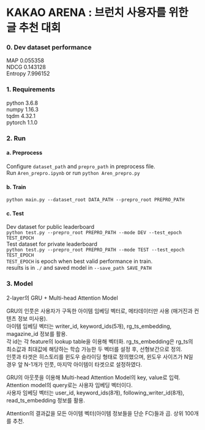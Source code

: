 # KAKAO ARENA : 브런치 사용자를 위한 글 추천 대회  

### 0. Dev dataset performance  
MAP     0.055358  
NDCG    0.143128  
Entropy 7.996152  


### 1. Requirements  
python 3.6.8  
numpy 1.16.3  
tqdm 4.32.1  
pytorch 1.1.0  

### 2. Run  
#### a. Preprocess  
Configure ```dataset_path``` and ```prepro_path``` in preprocess file.  
Run ```Aren_prepro.ipynb``` or run ```python Aren_prepro.py```  
#### b. Train
```python main.py --dataset_root DATA_PATH --prepro_root PREPRO_PATH```  
#### c. Test
Dev dataset for public leaderboard  
```python test.py --prepro_root PREPRO_PATH --mode DEV --test_epoch TEST_EPOCH```  
Test dataset for private leaderboard  
```python test.py --prepro_root PREPRO_PATH --mode TEST --test_epoch TEST_EPOCH```  
```TEST_EPOCH``` is epoch when best valid performance in train.  
results is in ```./``` and saved model in ```--save_path SAVE_PATH```  


### 3. Model
2-layer의 GRU + Multi-head Attention Model  

GRU의 인풋은 사용자가 구독한 아이템 임베딩 벡터로, 메타데이터만 사용 (매거진과 컨텐츠 정보 미사용).  
아이템 임베딩 벡터는 writer_id, keyword_ids(5개), rg_ts_embedding, magazine_id 정보를 활용.  
각 id는 각 feature의 lookup table을 이용해 벡터화.
rg_ts_embedding은 rg_ts의 최소값과 최대값에 해당하는 학습 가능한 두 벡터를 설정 후, 선형보간으로 정의.  
인풋과 타겟은 히스토리를 윈도우 슬라이딩 형태로 정의했으며, 윈도우 사이즈가 N일 경우 앞 N-1개가 인풋, 마지막 아이템이 타겟으로 설정하였다.    

GRU의 아웃풋을 이용해 Multi-head Attention Model의 key, value로 입력.
Attention model의 query로는 사용자 임베딩 벡터이다.  
사용자 임베딩 벡터는 user_id, keyword_ids(8개), following_writer_id(8개), read_ts_embedding 정보를 활용.  

Attention의 결과값을 모든 아이템 벡터(아이템 정보들을 단순 FC)들과 곱. 상위 100개를 추천.
